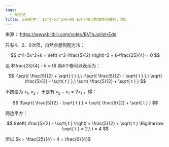 ```yaml
---
tags:
  - 配方法
title: 丘班招生： $x^4-5x^2+k=0$ 有4个根且构成等差数列，求k
---
```


来源： https://www.bilibili.com/video/BV1hJuHzHEde

只有4、2、0次项，自然会想到配方法：

$$
x^4-5x^2+k = \left( x^2-\frac{5}{2} \right)^2 + k-\frac{25}{4} = 0
$$

设 $\frac{25}{4} - k = t$ 则4个根可以表示为：

$$
-\sqrt{ \frac{5}{2} + \sqrt{ t } },\ -\sqrt{ \frac{5}{2} - \sqrt{ t } },\ \sqrt{ \frac{5}{2} - \sqrt{ t } },\ \sqrt{ \frac{5}{2} + \sqrt{ t } }
$$

不妨设为 $x_{1},\ x_{2}$ ，于是有 $x_{2}-x_{1} = 2x_{1}$ ，得：

$$
3\sqrt{ \frac{5}{2} - \sqrt{ t } } = \sqrt{ \frac{5}{2} + \sqrt{ t } }
$$

两边平方：

$$
9\left( \frac{5}{2} - \sqrt{ t } \right) = \frac{5}{2} + \sqrt{ t } \Rightarrow \sqrt{ t } = 2,\ t = 4
$$

所以 $k = \frac{25}{4} - 4 = \frac{9}{4}$
